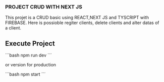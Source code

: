 ### PROJECT CRUD WITH NEXT JS

This projet is a CRUD basic using REACT,NEXT JS and TYSCRIPT with FIREBASE. Here is possioble regiter clients, delete clients and alter datas of a client. 

## Execute Project

´´´bash
npm run dev 
´´´ 

or version for production


´´´bash
npm start
´´´ 
